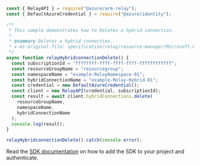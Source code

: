 ```javascript
const { RelayAPI } = require("@azure/arm-relay");
const { DefaultAzureCredential } = require("@azure/identity");

/**
 * This sample demonstrates how to Deletes a hybrid connection.
 *
 * @summary Deletes a hybrid connection.
 * x-ms-original-file: specification/relay/resource-manager/Microsoft.Relay/stable/2017-04-01/examples/HybridConnection/RelayHybridconnectionDelete.json
 */
async function relayHybridconnectionDelete() {
  const subscriptionId = "ffffffff-ffff-ffff-ffff-ffffffffffff";
  const resourceGroupName = "resourcegroup";
  const namespaceName = "example-RelayNamespace-01";
  const hybridConnectionName = "example-Relay-Hybrid-01";
  const credential = new DefaultAzureCredential();
  const client = new RelayAPI(credential, subscriptionId);
  const result = await client.hybridConnections.delete(
    resourceGroupName,
    namespaceName,
    hybridConnectionName
  );
  console.log(result);
}

relayHybridconnectionDelete().catch(console.error);
```

Read the [SDK documentation](https://github.com/Azure/azure-sdk-for-js/blob/%40azure%2Farm-relay_3.0.1/sdk/relay/arm-relay/README.md) on how to add the SDK to your project and authenticate.
